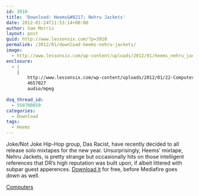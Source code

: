 ```yaml
---
id: 3910
title: 'Download: Heems&#8217; Nehru Jackets'
date: 2012-01-24T11:53:14+00:00
author: Sam Morris
layout: post
guid: http://www.lessonsix.com/?p=3910
permalink: /2012/01/download-heems-nehru-jackets/
image:
  - http://www.lessonsix.com/wp-content/uploads/2012/01/heems_nehru_jackets.jpg
enclosure:
  - |
    |
        http://www.lessonsix.com/wp-content/uploads/2012/01/22-Computers.mp3
        4657027
        audio/mpeg
        
dsq_thread_id:
  - 550780859
categories:
  - Download
tags:
  - Heems
---
```

Joke/Not Joke Hip-Hop group, Das Racist, have recently decided to all release solo mixtapes for the new year. Unsurprisingly, Heems&#8217; mixtape, Nehru Jackets, is pretty strange but occasionally hits on those intelligent references that DR&#8217;s high reputation was built upon, if albeit littered with subpar guest apperences. [Download it](http://www.mediafire.com/?mj3cxtp2fy1ek8f) for free, before Mediafire goes down as well.

[Computers](http://www.lessonsix.com/wp-content/uploads/2012/01/22-Computers.mp3)

&nbsp;